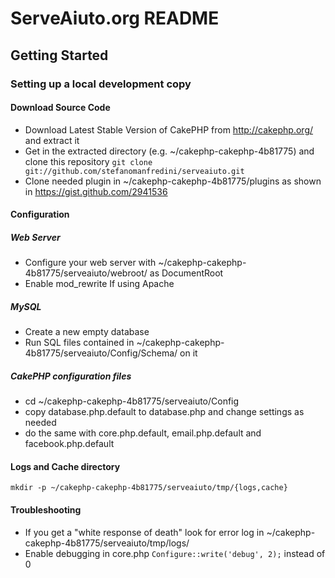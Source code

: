 ServeAiuto.org README
=====================
Getting Started
---------------
### Setting up a local development copy
#### Download Source Code
+ Download Latest Stable Version of CakePHP from http://cakephp.org/ and extract it
+ Get in the extracted directory (e.g. ~/cakephp-cakephp-4b81775) and clone this repository
  ``git clone git://github.com/stefanomanfredini/serveaiuto.git``
+ Clone needed plugin in ~/cakephp-cakephp-4b81775/plugins as shown in https://gist.github.com/2941536

#### Configuration
##### Web Server
+ Configure your web server with ~/cakephp-cakephp-4b81775/serveaiuto/webroot/ as DocumentRoot
+ Enable mod\_rewrite If using Apache

##### MySQL
+ Create a new empty database
+ Run SQL files contained in ~/cakephp-cakephp-4b81775/serveaiuto/Config/Schema/ on it

##### CakePHP configuration files
+ cd ~/cakephp-cakephp-4b81775/serveaiuto/Config
+ copy database.php.default to database.php and change settings as needed
+ do the same with core.php.default, email.php.default and facebook.php.default

#### Logs and Cache directory
``mkdir -p ~/cakephp-cakephp-4b81775/serveaiuto/tmp/{logs,cache}``

#### Troubleshooting
+ If you get a "white response of death" look for error log in ~/cakephp-cakephp-4b81775/serveaiuto/tmp/logs/
+ Enable debugging in core.php ``Configure::write('debug', 2);`` instead of 0
